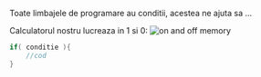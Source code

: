Toate limbajele de programare au conditii, acestea ne ajuta sa ...

Calculatorul nostru lucreaza in 1 si 0:
![on and off memory](https://i.ytimg.com/vi/Xpk67YzOn5w/mqdefault.jpg)

```c
if( conditie ){
    //cod
}
```
